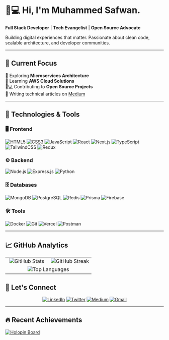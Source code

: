 # 👨💻 Hi, I'm Muhammed Safwan.

**Full Stack Developer** | **Tech Evangelist** | **Open Source Advocate**

Building digital experiences that matter. Passionate about clean code, scalable architecture, and developer communities.

---

## 🎯 Current Focus

🔭 Exploring **Microservices Architecture**  
🌱 Learning **AWS Cloud Solutions**  
👨💻 Contributing to **Open Source Projects**  
📝 Writing technical articles on [Medium](https://medium.com/@mesafwan07)

---

## 🚀 Technologies & Tools

### 🖥 Frontend
![HTML5](https://img.shields.io/badge/HTML5-E34F26?style=for-the-badge&logo=html5&logoColor=white)
![CSS3](https://img.shields.io/badge/CSS3-1572B6?style=for-the-badge&logo=css3&logoColor=white)
![JavaScript](https://img.shields.io/badge/JavaScript-F7DF1E?style=for-the-badge&logo=javascript&logoColor=black) 
![React](https://img.shields.io/badge/React-20232a?style=for-the-badge&logo=react&logoColor=61DAFB) 
![Next.js](https://img.shields.io/badge/Next.js-000000?style=for-the-badge&logo=nextdotjs&logoColor=white) 
![TypeScript](https://img.shields.io/badge/TypeScript-3178C6?style=for-the-badge&logo=typescript&logoColor=white)
![TailwindCSS](https://img.shields.io/badge/TailwindCSS-06B6D4?style=for-the-badge&logo=tailwindcss&logoColor=white) 
![Redux](https://img.shields.io/badge/Redux-764ABC?style=for-the-badge&logo=redux&logoColor=white) 

### ⚙ Backend
![Node.js](https://img.shields.io/badge/Node.js-43853D?style=for-the-badge&logo=node.js&logoColor=white) 
![Express.js](https://img.shields.io/badge/Express.js-000000?style=for-the-badge&logo=express&logoColor=white) 
![Python](https://img.shields.io/badge/Python-blue?style=for-the-badge&logo=python&logoColor=white)

### 🗄 Databases
![MongoDB](https://img.shields.io/badge/MongoDB-4EA94B?style=for-the-badge&logo=mongodb&logoColor=white) 
![PostgreSQL](https://img.shields.io/badge/PostgreSQL-blue?style=for-the-badge&logo=postgresql&logoColor=white)
![Redis](https://img.shields.io/badge/Redis-DC382D?style=for-the-badge&logo=redis&logoColor=white) 
![Prisma](https://img.shields.io/badge/Prisma-2D3748?style=for-the-badge&logo=prisma&logoColor=white) 
![Firebase](https://img.shields.io/badge/Firebase-FFCA28?style=for-the-badge&logo=firebase&logoColor=black) 

### 🛠 Tools
![Docker](https://img.shields.io/badge/Docker-2496ED?style=for-the-badge&logo=docker&logoColor=white) 
![Git](https://img.shields.io/badge/Git-F05032?style=for-the-badge&logo=git&logoColor=white) 
![Vercel](https://img.shields.io/badge/Vercel-000000?style=for-the-badge&logo=vercel&logoColor=white) 
![Postman](https://img.shields.io/badge/Postman-FF6C37?style=for-the-badge&logo=postman&logoColor=white) 

---

## 📈 GitHub Analytics

<table align="center">
  <tr>
    <td align="center" width="50%">
      <img src="https://github-readme-stats.vercel.app/api?username=me-safwan-07&show_icons=true&theme=radical&rank_icon=github" 
           alt="GitHub Stats" />
    </td>
    <td align="center" width="50%">
      <img src="https://github-readme-streak-stats.herokuapp.com?user=me-safwan-07&theme=radical&date_format=M%20j%5B%2C%20Y%5D" 
           alt="GitHub Streak" />
    </td>
  </tr>
  <tr>
    <td colspan="2" align="center">
      <img src="https://github-readme-stats.vercel.app/api/top-langs/?username=me-safwan-07&layout=compact&theme=radical&langs_count=8" 
           alt="Top Languages" />
    </td>
  </tr>
</table>


## 💬 Let's Connect

<div align="center">

[![LinkedIn](https://img.shields.io/badge/-LinkedIn-0A66C2?style=for-the-badge&logo=linkedin)](https://linkedin.com/in/muhammed-safwan-1bab1b25b)
[![Twitter](https://img.shields.io/badge/-Twitter-1DA1F2?style=for-the-badge&logo=twitter)](https://x.com/me_safwan_07)
[![Medium](https://img.shields.io/badge/-Medium-000000?style=for-the-badge&logo=medium)](https://medium.com/@mesafwan07)
[![Gmail](https://img.shields.io/badge/-Gmail-EA4335?style=for-the-badge&logo=gmail)](mailto:mesafwan07@gmail.com)

</div>

---

## 🔥 Recent Achievements

[![Holopin Board](https://holopin.me/mesafwan07)](https://holopin.io/@mesafwan07)

<!--
---

## 💡 Featured Projects

### 1. E-Commerce Platform (Full Stack)
**Next.js | TypeScript | Node.js | MongoDB**  
Modern e-commerce solution with real-time inventory management and payment integration

### 2. Dev Community Platform (Open Source)
**React | Express | PostgreSQL**  
Developer-focused social platform with code collaboration features

### 3. AI-Powered Blog Generator
**Python | FastAPI | GPT-3.5**  
Automated content creation tool with AI integration

---
## 📝 Latest Blog Posts
<!-- BLOG-POST-LIST:START -->
<!--
- [Optimizing React Performance with Memoization](https://medium.com/@mesafwan07/optimizing-react-performance-9a2b3a4e5d6f)
- [Building Scalable Microservices with Docker](https://medium.com/@mesafwan07/microservices-docker-guide-8c1d2e3f4a5b)
- [TypeScript Best Practices for Enterprise Apps](https://medium.com/@mesafwan07/typescript-best-practices-6d7e8f9a4c2e)
<!-- BLOG-POST-LIST:END -->

<!--
---

## ☕ Support My Work

If you find value in my projects or articles, consider supporting me:

<a href="https://www.buymeacoffee.com/mesafwan07" target="_blank">
  <img src="https://img.shields.io/badge/Buy_Me_A_Coffee-FFDD00?style=for-the-badge&logo=buy-me-a-coffee&logoColor=black" alt="Buy Me Coffee">
</a>
